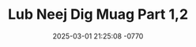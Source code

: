 ---
layout: movie-video-data
date: 2025-03-01 21:25:08 -0770
categories: movie

# Site Attributes
title: "Lub Neej Dig Muag Part 1,2"
permalink: "/movie/Lub_Neej_Dig_Muag_Part_1,2"

# Movie Attributes
synopsis: "Lub neej dig muag yog ib zaj movie ua txog lub neej uas muab nyiaj nplawm tej menyuam hluas nkauj tsis nco txog yus lub neej thaum jawg yuav thim los lig lawm yuav mus tom ntej los tsis tau ua ib siab ua lub neej kho siab khuav rau ntuj qub qab tsis vim dab tsi tim yus tus kheej xwb thov sawv daws npaj siab tias zaj movie no yuav mus xaus li cas. Ua tsaug. "
producer: "Moonlight Productions"
director: ""
writer: ""
video_link: "https://youtu.be/Pjv6rLS4FV4?si=Vm9F8Dn7NWrxMODC"
genre: "Drama"
year: "2009"
release_type: "DVD"
storage: "Center for Hmong Studies"
thumbnail: "/assets/images/movie_thumbnails/Lub Neej Dig Muag Part 1,2.jpeg"
publishing_company: "Moonlight Productions"

# Sequels + Parts
base_movie: ""
total_parts: 0
sequel: ""

# Movie Cast
cast:
- name: "Tsab Npis Thoj"
- name: "Tsab Lauj"
- name: "Xaim Yaj"
- name: "Ntxhi Xyooj"
---